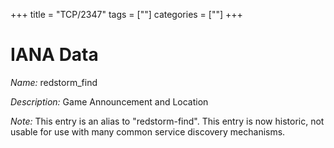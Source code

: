 +++
title = "TCP/2347"
tags = [""]
categories = [""]
+++

# IANA Data

_Name:_ redstorm_find

_Description:_ Game Announcement and Location

_Note:_ This entry is an alias to "redstorm-find".
This entry is now historic, not usable for use with many
common service discovery mechanisms.

